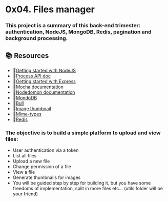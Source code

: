 # 0x04. Files manager
### This project is a summary of this back-end trimester: authentication, NodeJS, MongoDB, Redis, pagination and background processing.
## 📚 Resources
- 🍎[Getting started with NodeJS](https://nodejs.org/en/docs/guides/getting-started-guide/)
- 🍏[Process API doc](https://intranet.hbtn.io/rltoken/nP0R4BowbhpL4f8EqRp_fg)
- 🍎[Getting started with Express](https://intranet.hbtn.io/rltoken/0Na8JRLrAhDKV-wHixwV0A)
- 🍏[Mocha documentation](https://intranet.hbtn.io/rltoken/GmYXjUgsy9U1vyaJEBgxKg)
- 🍎[Nodedomon documentation](https://intranet.hbtn.io/rltoken/b04g3H0SE9X2qQa8p9apEg)
- 🍏[MondoDB](https://intranet.hbtn.io/rltoken/EH7qVDpUEXcKfvWt8cMwnQ)
- 🍎[Bull](https://intranet.hbtn.io/rltoken/w3LMsDeIqzOxQyn9mFq5Yw)
- 🍏[Image thumbnail](https://intranet.hbtn.io/rltoken/e7qYbmNo0KnILM0SEbBt5g)
- 🍎[Mime-types](https://intranet.hbtn.io/rltoken/cr22bbwXIxvXoSokT6IigA)
- 🍏[Redis](https://intranet.hbtn.io/rltoken/cC7OJWzv6-4-BeQhEki04g)

### The objective is to build a simple platform to upload and view files:

- User authentication via a token
- List all files
- Upload a new file
- Change permission of a file
- View a file
- Generate thumbnails for images
- You will be guided step by step for building it, but you have some freedoms of implementation, split in more files etc… (utils folder will be your friend)
